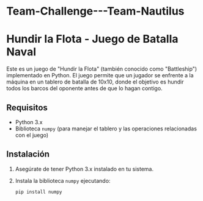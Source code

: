 # Team-Challenge---Team-Nautilus
# Hundir la Flota - Juego de Batalla Naval

Este es un juego de "Hundir la Flota" (también conocido como "Battleship") implementado en Python. El juego permite que un jugador se enfrente a la máquina en un tablero de batalla de 10x10, donde el objetivo es hundir todos los barcos del oponente antes de que lo hagan contigo.

## Requisitos

- Python 3.x
- Biblioteca `numpy` (para manejar el tablero y las operaciones relacionadas con el juego)

## Instalación

1. Asegúrate de tener Python 3.x instalado en tu sistema.
2. Instala la biblioteca `numpy` ejecutando:

   ```bash
   pip install numpy
